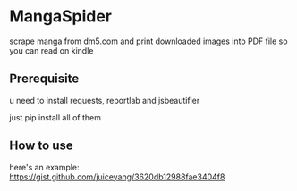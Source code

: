 # MangaSpider
scrape manga from dm5.com and print downloaded images into PDF file so you can read on kindle

## Prerequisite
u need to install requests, reportlab and jsbeautifier

just pip install all of them

## How to use
here's an example:
https://gist.github.com/juiceyang/3620db12988fae3404f8
